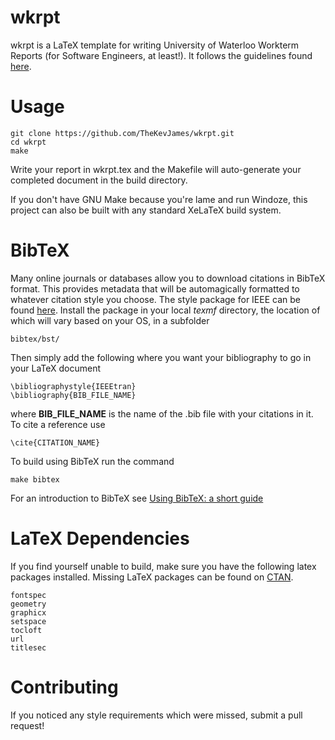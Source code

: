 wkrpt
=====

wkrpt is a LaTeX template for writing University of Waterloo Workterm Reports (for Software Engineers, at least!). It follows the guidelines found [here](https://uwaterloo.ca/software-engineering/current-undergraduate-students/policies-procedures-guidelines/work-term-report-guidelines).


Usage
=====

    git clone https://github.com/TheKevJames/wkrpt.git
    cd wkrpt
    make

Write your report in wkrpt.tex and the Makefile will auto-generate your completed document in the build directory.

If you don't have GNU Make because you're lame and run Windoze, this project can also be built with any standard XeLaTeX build system.

BibTeX
======

Many online journals or databases allow you to download citations in BibTeX format.  This provides metadata that will be automagically formatted to whatever citation style you choose.  The style package for IEEE can be found [here](http://ctan.cms.math.ca/tex-archive/macros/latex/contrib/IEEEtran/bibtex/IEEEtran.bst).  Install the package in your local *texmf* directory, the location of which will vary based on your OS, in a subfolder

    bibtex/bst/

Then simply add the following where you want your bibliography to go in your LaTeX document

    \bibliographystyle{IEEEtran}
    \bibliography{BIB_FILE_NAME}

where **BIB\_FILE\_NAME** is the name of the .bib file with your citations in it.  To cite a reference use

    \cite{CITATION_NAME}

To build using BibTeX run the command

    make bibtex

For an introduction to BibTeX see [Using BibTeX: a short guide](http://www.economics.utoronto.ca/osborne/latex/BIBTEX.HTM)

LaTeX Dependencies
==================

If you find yourself unable to build, make sure you have the following latex packages installed. Missing LaTeX packages can be found on [CTAN](http://www.ctan.org/).

    fontspec
    geometry
    graphicx
    setspace
    tocloft
    url
    titlesec

Contributing
============

If you noticed any style requirements which were missed, submit a pull request!
